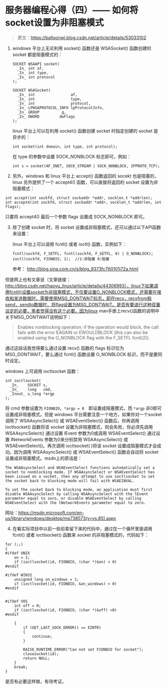 # 服务器编程心得（四）—— 如何将socket设置为非阻塞模式

>  原文：https://balloonwj.blog.csdn.net/article/details/53033102

1. windows 平台上无论利用 socket() 函数还是 WSASocket() 函数创建的 socket 都是阻塞模式的：

   ```
   SOCKET WSAAPI socket(
     _In_ int af,
     _In_ int type,
     _In_ int protocol
   );
   
   SOCKET WSASocket(
     _In_ int                af,
     _In_ int                type,
     _In_ int                protocol,
     _In_ LPWSAPROTOCOL_INFO lpProtocolInfo,
     _In_ GROUP          g,
     _In_ DWORD         dwFlags
   );
   ```

   linux 平台上可以在利用 socket() 函数创建 socket 时指定创建的 socket 是异步的：

   ```
   int socket(int domain, int type, int protocol);
   ```

   在 type 的参数中设置 SOCK_NONBLOCK 标志即可，例如：

   ```
   int s = socket(AF_INET, SOCK_STREAM | SOCK_NONBLOCK, IPPROTO_TCP);
   ```

2. 另外，windows 和 linux 平台上 accept() 函数返回的 socekt 也是阻塞的，linux 另外提供了一个 accept4() 函数，可以直接将返回的 socket 设置为非阻塞模式：
  ```
  int accept(int sockfd, struct sockaddr *addr, socklen_t *addrlen);
  int accept4(int sockfd, struct sockaddr *addr, socklen_t *addrlen, int flags);
  ```

  只要将 accept4() 最后一个参数 flags 设置成 SOCK_NONBLOCK 即可。


3. 除了创建 socket 时，将 socket 设置成非阻塞模式，还可以通过以下API函数来设置：

   linux 平台上可以调用 fcntl() 或者 ioctl() 函数，实例如下：

   ```
   fcntl(sockfd, F_SETFL, fcntl(sockfd, F_GETFL, 0) | O_NONBLOCK);
   ioctl(sockfd, FIONBIO, 1);  //1:非阻塞 0:阻塞
   ```

   参考： http://blog.sina.com.cn/s/blog_9373fc760101i72a.html

但是网上也有文章说（文章链接：http://blog.csdn.net/haoyu_linux/article/details/44306993），linux下如果调用fcntl()设置socket为非阻塞模式，不仅要设置O_NONBLOCK模式，还需要在接收和发送数据时，需要使用MSG_DONTWAIT标志，即在recv，recvfrom和send，sendto数据时，将flag设置为MSG_DONTWAIT。是否有要进行这种双重设定的必要，笔者觉得没有这个必要。因为linux man手册上recv()函数的说明中关于MSG_DONTWAIT说明如下：

> Enables nonblocking operation; if the operation would block, the call fails with the error EAGAIN or EWOULDBLOCK (this can also be enabled using the O_NONBLOCK flag  with the F_SETFL fcntl(2)).

通过这段话我觉得要么通过设置 recv() 函数的 flags 标识位为 MSG_DONTWAIT，要么通过 fcntl() 函数设置 O_NONBLOCK 标识，而不是要同时设定。

windows 上可调用 ioctlsocket 函数：
```
int ioctlsocket(
  _In_    SOCKET s,
  _In_    long   cmd,
  _Inout_ u_long *argp
);
```

将 cmd 参数设置为 `FIONBIO`，`*argp = 0  `即设置成阻塞模式，而 `*argp` 非0即可设置成非阻塞模式。但是 windows 平台需要注意一个地方，如果你对一个socket 调用了 WSAAsyncSelect() 或 WSAEventSelect() 函数后，你再调用 ioctlsocket() 函数将该 socket 设置为非阻塞模式，则会失败，你必须先调用WSAAsyncSelect() 通过设置 lEvent 参数为0或调用 WSAEventSelect() 通过设置 lNetworkEvents 参数为0来分别禁用 WSAAsyncSelect() 或 WSAEventSelect()。再次调用 ioctlsocket( )将该 socket 设置成阻塞模式才会成功。因为调用 WSAAsyncSelect() 或 WSAEventSelect() 函数会自动将 socket 设置成非阻塞模式。msdn上的原话是：
```
The WSAAsyncSelect and WSAEventSelect functions automatically set a socket to nonblocking mode. If WSAAsyncSelect or WSAEventSelect has been issued on a socket, then any attempt to use ioctlsocket to set the socket back to blocking mode will fail with WSAEINVAL.

To set the socket back to blocking mode, an application must first disable WSAAsyncSelect by calling WSAAsyncSelect with the lEvent parameter equal to zero, or disable WSAEventSelect by calling WSAEventSelect with the lNetworkEvents parameter equal to zero.
```

网址：https://msdn.microsoft.com/en-us/library/windows/desktop/ms738573(v=vs.85).aspx

4. 在看实际项目中以前一些前辈留下来的代码中，通过在一个循环里面调用 fcntl() 或者 ioctlsocket() 函数来 socket 的非阻塞模式的，代码如下：

```
for (;;)
{
#ifdef UNIX
    on = 1;
    if (ioctlsocket(id, FIONBIO, (char *)&on) < 0)
#endif
			
#ifdef WIN32
    unsigned long on_windows = 1;
    if (ioctlsocket(id, FIONBIO, &on_windows) < 0)
#endif
			
			
#ifdef VOS
    int off = 0;
    if (ioctlsocket(id, FIONBIO, (char *)&off) <0)
#endif

    {
        if (GET_LAST_SOCK_ERROR() == EINTR)
        {
            continue;
        }
          
        RAISE_RUNTIME_ERROR("Can not set FIONBIO for socket");
        closesocket(id);
        return NULL;
    }
    break;
}
```

是否有必要这样做，有待考证。